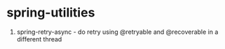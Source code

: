 # spring-utilities

1. spring-retry-async - do retry using @retryable and @recoverable in a different thread
